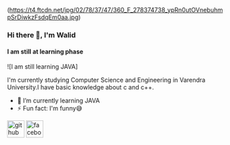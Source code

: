(https://t4.ftcdn.net/jpg/02/78/37/47/360_F_278374738_ypRn0utOVnebuhmpSrDiwkzFsdqEm0aa.jpg)
### Hi there 👋, I'm Walid
#### I am still at learning phase
![I am still learning JAVA]

I'm currently studying Computer Science and Engineering in Varendra University.I have basic knowledge about c and c++.

- 🌱 I’m currently learning JAVA 
- ⚡ Fun fact: I'm funny😅 


[<img src='https://cdn.jsdelivr.net/npm/simple-icons@3.0.1/icons/github.svg' alt='github' height='40'>](https://github.com/https://github.com/WaliD0123)  [<img src='https://cdn.jsdelivr.net/npm/simple-icons@3.0.1/icons/facebook.svg' alt='facebook' height='40'>](https://www.facebook.com/https://www.facebook.com/share/BFPUeRPcsz53DbD8/)  

